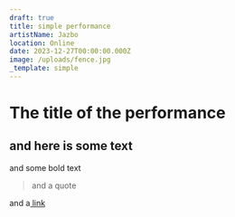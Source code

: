 ```yaml
---
draft: true
title: simple performance
artistName: Jazbo
location: Online
date: 2023-12-27T00:00:00.000Z
image: /uploads/fence.jpg
_template: simple
---
```


# The title of the performance

## and here is some text

and some bold text

> and a quote

and a[ link](https://theatrebuilding.com "hello")

